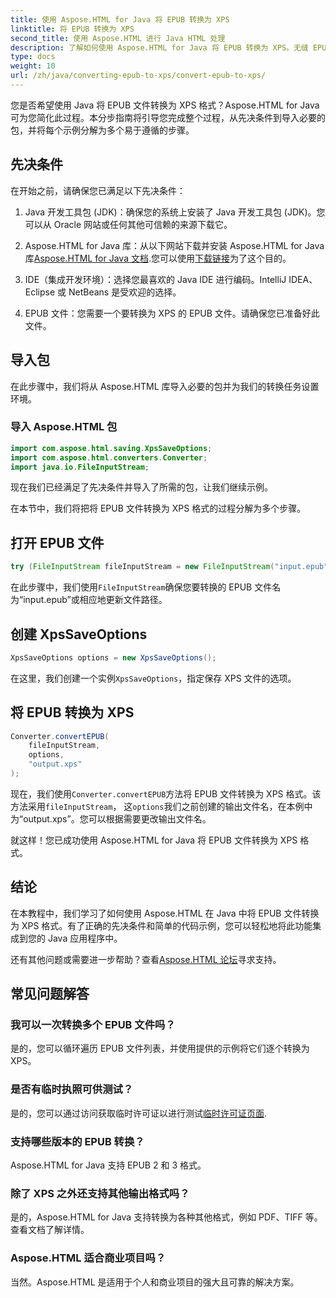 ```yaml
---
title: 使用 Aspose.HTML for Java 将 EPUB 转换为 XPS
linktitle: 将 EPUB 转换为 XPS
second_title: 使用 Aspose.HTML 进行 Java HTML 处理
description: 了解如何使用 Aspose.HTML for Java 将 EPUB 转换为 XPS。无缝 EPUB 到 XPS 转换的分步指南。立即尝试！
type: docs
weight: 10
url: /zh/java/converting-epub-to-xps/convert-epub-to-xps/
---
```


您是否希望使用 Java 将 EPUB 文件转换为 XPS 格式？Aspose.HTML for Java 可为您简化此过程。本分步指南将引导您完成整个过程，从先决条件到导入必要的包，并将每个示例分解为多个易于遵循的步骤。

## 先决条件

在开始之前，请确保您已满足以下先决条件：

1. Java 开发工具包 (JDK)：确保您的系统上安装了 Java 开发工具包 (JDK)。您可以从 Oracle 网站或任何其他可信赖的来源下载它。

2. Aspose.HTML for Java 库：从以下网站下载并安装 Aspose.HTML for Java 库[Aspose.HTML for Java 文档](https://reference.aspose.com/html/java/).您可以使用[下载链接](https://releases.aspose.com/html/java/)为了这个目的。

3. IDE（集成开发环境）：选择您最喜欢的 Java IDE 进行编码。IntelliJ IDEA、Eclipse 或 NetBeans 是受欢迎的选择。

4. EPUB 文件：您需要一个要转换为 XPS 的 EPUB 文件。请确保您已准备好此文件。

## 导入包

在此步骤中，我们将从 Aspose.HTML 库导入必要的包并为我们的转换任务设置环境。

### 导入 Aspose.HTML 包

```java
import com.aspose.html.saving.XpsSaveOptions;
import com.aspose.html.converters.Converter;
import java.io.FileInputStream;
```

现在我们已经满足了先决条件并导入了所需的包，让我们继续示例。

在本节中，我们将把将 EPUB 文件转换为 XPS 格式的过程分解为多个步骤。

## 打开 EPUB 文件

```java
try (FileInputStream fileInputStream = new FileInputStream("input.epub")) {
```

在此步骤中，我们使用`FileInputStream`确保您要转换的 EPUB 文件名为“input.epub”或相应地更新文件路径。

## 创建 XpsSaveOptions

```java
XpsSaveOptions options = new XpsSaveOptions();
```

在这里，我们创建一个实例`XpsSaveOptions`，指定保存 XPS 文件的选项。

## 将 EPUB 转换为 XPS

```java
Converter.convertEPUB(
    fileInputStream,
    options,
    "output.xps"
);
```

现在，我们使用`Converter.convertEPUB`方法将 EPUB 文件转换为 XPS 格式。该方法采用`fileInputStream`， 这`options`我们之前创建的输出文件名，在本例中为“output.xps”。您可以根据需要更改输出文件名。

就这样！您已成功使用 Aspose.HTML for Java 将 EPUB 文件转换为 XPS 格式。

## 结论

在本教程中，我们学习了如何使用 Aspose.HTML 在 Java 中将 EPUB 文件转换为 XPS 格式。有了正确的先决条件和简单的代码示例，您可以轻松地将此功能集成到您的 Java 应用程序中。

还有其他问题或需要进一步帮助？查看[Aspose.HTML 论坛](https://forum.aspose.com/)寻求支持。

## 常见问题解答

### 我可以一次转换多个 EPUB 文件吗？
是的，您可以循环遍历 EPUB 文件列表，并使用提供的示例将它们逐个转换为 XPS。

### 是否有临时执照可供测试？
是的，您可以通过访问获取临时许可证以进行测试[临时许可证页面](https://purchase.aspose.com/temporary-license/).

### 支持哪些版本的 EPUB 转换？
Aspose.HTML for Java 支持 EPUB 2 和 3 格式。

### 除了 XPS 之外还支持其他输出格式吗？
是的，Aspose.HTML for Java 支持转换为各种其他格式，例如 PDF、TIFF 等。查看文档了解详情。

### Aspose.HTML 适合商业项目吗？
当然。Aspose.HTML 是适用于个人和商业项目的强大且可靠的解决方案。